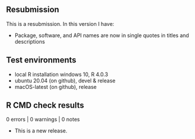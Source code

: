 ## Resubmission
This is a resubmission. In this version I have:

* Package, software, and API names are now in single quotes in 
titles and descriptions

## Test environments
* local R installation windows 10, R 4.0.3
* ubuntu 20.04 (on github), devel & release
* macOS-latest (on github), release

## R CMD check results

0 errors | 0 warnings | 0 notes

* This is a new release.
